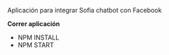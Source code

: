 Aplicación para integrar Sofia chatbot con Facebook

**Correr aplicación**
* NPM INSTALL
* NPM START